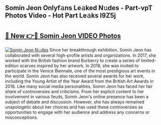 ## Somin Jeon Onlyf𝚊ns Le𝚊ked N𝚞des - Part-vpT Photos Video - Hot Part Le𝚊ks I9Z5j

# <h2><a href="http://ac47623.deff.icu/?id=Somin+Jeon">🔗 New 👉🔴 Somin Jeon VIDEO Photos</a></h2>

[![Somin Jeon N𝚞des](https://i.imgur.com/rIISA9y.gif)](http://ac47623.deff.icu/?id=Somin+Jeon)
Since her breakthrough exhibition, Somin Jeon has collaborated with several high-profile artists and organizations. In 2017, she worked with the British fashion brand Burberry to create a series of limited-edition scarves inspired by her artwork. In 2018, she was invited to participate in the Venice Biennale, one of the most prestigious art events in the world. Somin Jeon has also received several awards for her work, including the Young Artist of the Year Award from the British Art Awards in 2016. Like many social media personalities, Somin Jeon has faced her fair share of controversies and criticisms. From her explicit content to her involvement in various feuds, Somin Jeon's online presence has been a subject of debate and discussion. However, she has always remained unapologetic about her choices and has used these controversies as opportunities to engage with her audience and address any concerns or misconceptions.
